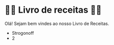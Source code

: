 # :woman_cook: Livro de receitas :man_cook:

Olá! Sejam bem vindes ao nosso Livro de Receitas.

- Strogonoff
- 2
